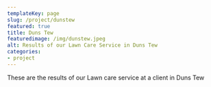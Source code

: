 ```yaml
---
templateKey: page
slug: /project/dunstew
featured: true
title: Duns Tew
featuredimage: /img/dunstew.jpeg
alt: Results of our Lawn Care Service in Duns Tew
categories:
- project
---
```

These are the results of our Lawn care service at a client in Duns Tew


